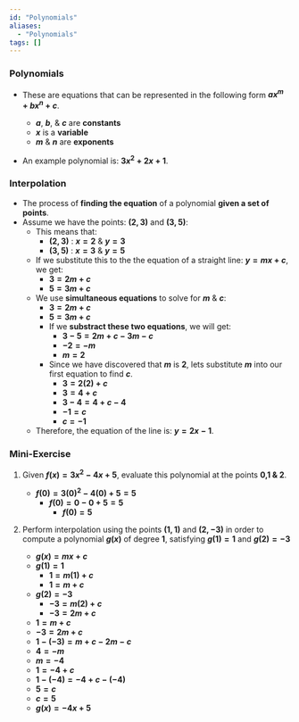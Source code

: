```yaml
---
id: "Polynomials"
aliases:
  - "Polynomials"
tags: []
---
```


### Polynomials
+ These are equations that can be represented in the following form **$ax^{m} + bx^{n} + c$**.
    + **$a$**, **$b$**, & **$c$** are **constants**
    + **$x$** is a **variable**
    + **$m$** & **$n$** are **exponents**

+ An example polynomial is: **$3x^{2} + 2x + 1$**.

### Interpolation
+ The process of **finding the equation** of a polynomial **given a set of points**.
+ Assume we have the points: **$(2, 3)$** and **$(3, 5)$**:
    + This means that:
        + **$(2, 3)$** : **$x = 2$** & **$y = 3$**
        + **$(3, 5)$** : **$x = 3$** & **$y = 5$**
    + If we substitute this to the the equation of a straight line: **$y = mx + c$**, we get:
        + **$3 = 2m + c$**
        + **$5 = 3m + c$**
    + We use **simultaneous equations** to solve for **$m$** & **$c$**:
        + **$3 = 2m + c$**
        + **$5 = 3m + c$**
        + If we **substract these two equations**, we will get:
            + **$3 - 5 = 2m + c - 3m - c$**
            + **$-2 = -m$**
            + **$m = 2$**
        + Since we have discovered that **$m$** is **$2$**, lets substitute **$m$** into our first equation to find **$c$**.
            + **$3 = 2(2) + c$**
            + **$3 = 4 + c$**
            + **$3 - 4 = 4 + c - 4$**
            + **$-1 = c$**
            + **$c = -1$**
    + Therefore, the equation of the line is: **$y = 2x - 1$**.

### Mini-Exercise
1. Given **$f(x) = 3x^{2}−4x+5$**, evaluate this polynomial at the points **$0$,$1$ & $2$**.
    + **$f(0) = 3(0)^{2}−4(0)+5 = 5$**
        + **$f(0) = 0-0+5 = 5$**
            + **$f(0) = 5$**

2. Perform interpolation using the points **$(1, 1)$** and **$(2, −3)$** in order to compute a polynomial **$g(x)$** of degree **$1$**, satisfying **$g(1) = 1$** and **$g(2) = −3$**
    + **$g(x) = mx + c$**
    + **$g(1) = 1$**
        + **$1 = m(1) + c$**
        + **$1 = m + c$**
    + **$g(2) = -3$**
        + **$-3 = m(2) + c$**
        + **$-3 = 2m + c$**
    + **$1 = m + c$**
    + **$-3 = 2m + c$**
    + **$1 - (-3) = m + c - 2m - c$**
    + **$4 = -m$**
    + **$m = -4$**
    + **$1 = -4 + c$**
    + **$1 - (-4) = -4 + c - (-4)$**
    + **$5 = c$**
    + **$c = 5$**
    + **$g(x) = -4x + 5$**
